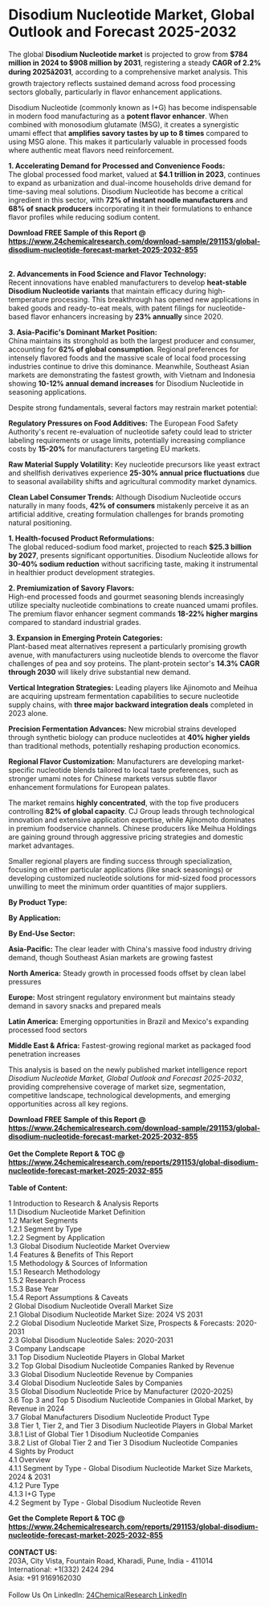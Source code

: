<h1>Disodium Nucleotide Market, Global Outlook and Forecast 2025-2032</h1><p>The global <strong>Disodium Nucleotide market</strong> is projected to grow from <strong>$784 million in 2024 to $908 million by 2031</strong>, registering a steady <strong>CAGR of 2.2% during 2025â2031</strong>, according to a comprehensive market analysis. This growth trajectory reflects sustained demand across food processing sectors globally, particularly in flavor enhancement applications.</p><p>Disodium Nucleotide (commonly known as I+G) has become indispensable in modern food manufacturing as a <strong>potent flavor enhancer</strong>. When combined with monosodium glutamate (MSG), it creates a synergistic umami effect that <strong>amplifies savory tastes by up to 8 times</strong> compared to using MSG alone. This makes it particularly valuable in processed foods where authentic meat flavors need reinforcement.</p><p><strong>1. Accelerating Demand for Processed and Convenience Foods:</strong><br>
The global processed food market, valued at <strong>$4.1 trillion in 2023</strong>, continues to expand as urbanization and dual-income households drive demand for time-saving meal solutions. Disodium Nucleotide has become a critical ingredient in this sector, with <strong>72% of instant noodle manufacturers</strong> and <strong>68% of snack producers</strong> incorporating it in their formulations to enhance flavor profiles while reducing sodium content.</p><div><b>Download FREE Sample of this Report @ 
            <a href="https://www.24chemicalresearch.com/download-sample/291153/global-disodium-nucleotide-forecast-market-2025-2032-855">
            https://www.24chemicalresearch.com/download-sample/291153/global-disodium-nucleotide-forecast-market-2025-2032-855</a></b></div><br><p><strong>2. Advancements in Food Science and Flavor Technology:</strong><br>
Recent innovations have enabled manufacturers to develop <strong>heat-stable Disodium Nucleotide variants</strong> that maintain efficacy during high-temperature processing. This breakthrough has opened new applications in baked goods and ready-to-eat meals, with patent filings for nucleotide-based flavor enhancers increasing by <strong>23% annually</strong> since 2020.</p><p><strong>3. Asia-Pacific's Dominant Market Position:</strong><br>
China maintains its stronghold as both the largest producer and consumer, accounting for <strong>62% of global consumption</strong>. Regional preferences for intensely flavored foods and the massive scale of local food processing industries continue to drive this dominance. Meanwhile, Southeast Asian markets are demonstrating the fastest growth, with Vietnam and Indonesia showing <strong>10-12% annual demand increases</strong> for Disodium Nucleotide in seasoning applications.</p><p>Despite strong fundamentals, several factors may restrain market potential:</p><p><strong>Regulatory Pressures on Food Additives:</strong> The European Food Safety Authority's recent re-evaluation of nucleotide safety could lead to stricter labeling requirements or usage limits, potentially increasing compliance costs by <strong>15-20%</strong> for manufacturers targeting EU markets.</p><p><strong>Raw Material Supply Volatility:</strong> Key nucleotide precursors like yeast extract and shellfish derivatives experience <strong>25-30% annual price fluctuations</strong> due to seasonal availability shifts and agricultural commodity market dynamics.</p><p><strong>Clean Label Consumer Trends:</strong> Although Disodium Nucleotide occurs naturally in many foods, <strong>42% of consumers</strong> mistakenly perceive it as an artificial additive, creating formulation challenges for brands promoting natural positioning.</p><p><strong>1. Health-focused Product Reformulations:</strong><br>
The global reduced-sodium food market, projected to reach <strong>$25.3 billion by 2027</strong>, presents significant opportunities. Disodium Nucleotide allows for <strong>30-40% sodium reduction</strong> without sacrificing taste, making it instrumental in healthier product development strategies.</p><p><strong>2. Premiumization of Savory Flavors:</strong><br>
High-end processed foods and gourmet seasoning blends increasingly utilize specialty nucleotide combinations to create nuanced umami profiles. The premium flavor enhancer segment commands <strong>18-22% higher margins</strong> compared to standard industrial grades.</p><p><strong>3. Expansion in Emerging Protein Categories:</strong><br>
Plant-based meat alternatives represent a particularly promising growth avenue, with manufacturers using nucleotide blends to overcome the flavor challenges of pea and soy proteins. The plant-protein sector's <strong>14.3% CAGR through 2030</strong> will likely drive substantial new demand.</p><p><strong>Vertical Integration Strategies:</strong> Leading players like Ajinomoto and Meihua are acquiring upstream fermentation capabilities to secure nucleotide supply chains, with <strong>three major backward integration deals</strong> completed in 2023 alone.</p><p><strong>Precision Fermentation Advances:</strong> New microbial strains developed through synthetic biology can produce nucleotides at <strong>40% higher yields</strong> than traditional methods, potentially reshaping production economics.</p><p><strong>Regional Flavor Customization:</strong> Manufacturers are developing market-specific nucleotide blends tailored to local taste preferences, such as stronger umami notes for Chinese markets versus subtle flavor enhancement formulations for European palates.</p><p>The market remains <strong>highly concentrated</strong>, with the top five producers controlling <strong>82% of global capacity</strong>. CJ Group leads through technological innovation and extensive application expertise, while Ajinomoto dominates in premium foodservice channels. Chinese producers like Meihua Holdings are gaining ground through aggressive pricing strategies and domestic market advantages.</p><p>Smaller regional players are finding success through specialization, focusing on either particular applications (like snack seasonings) or developing customized nucleotide solutions for mid-sized food processors unwilling to meet the minimum order quantities of major suppliers.</p><p><strong>By Product Type:</strong></p><p><strong>By Application:</strong></p><p><strong>By End-Use Sector:</strong></p><p><strong>Asia-Pacific:</strong> The clear leader with China's massive food industry driving demand, though Southeast Asian markets are growing fastest</p><p><strong>North America:</strong> Steady growth in processed foods offset by clean label pressures</p><p><strong>Europe:</strong> Most stringent regulatory environment but maintains steady demand in savory snacks and prepared meals</p><p><strong>Latin America:</strong> Emerging opportunities in Brazil and Mexico's expanding processed food sectors</p><p><strong>Middle East &amp; Africa:</strong> Fastest-growing regional market as packaged food penetration increases</p><p>This analysis is based on the newly published market intelligence report <em>Disodium Nucleotide Market, Global Outlook and Forecast 2025-2032</em>, providing comprehensive coverage of market size, segmentation, competitive landscape, technological developments, and emerging opportunities across all key regions.</p><div><b>Download FREE Sample of this Report @ 
            <a href="https://www.24chemicalresearch.com/download-sample/291153/global-disodium-nucleotide-forecast-market-2025-2032-855">
            https://www.24chemicalresearch.com/download-sample/291153/global-disodium-nucleotide-forecast-market-2025-2032-855</a></b></div><br><div><b>Get the Complete Report & TOC @ 
            <a href="https://www.24chemicalresearch.com/reports/291153/global-disodium-nucleotide-forecast-market-2025-2032-855">
            https://www.24chemicalresearch.com/reports/291153/global-disodium-nucleotide-forecast-market-2025-2032-855</a></b></div><br>
            <b>Table of Content:</b><p>1 Introduction to Research & Analysis Reports<br />
 1.1 Disodium Nucleotide Market Definition<br />
 1.2 Market Segments<br />
 1.2.1 Segment by Type<br />
 1.2.2 Segment by Application<br />
 1.3 Global Disodium Nucleotide Market Overview<br />
 1.4 Features & Benefits of This Report<br />
 1.5 Methodology & Sources of Information<br />
 1.5.1 Research Methodology<br />
 1.5.2 Research Process<br />
 1.5.3 Base Year<br />
 1.5.4 Report Assumptions & Caveats<br />
2 Global Disodium Nucleotide Overall Market Size<br />
 2.1 Global Disodium Nucleotide Market Size: 2024 VS 2031<br />
 2.2 Global Disodium Nucleotide Market Size, Prospects & Forecasts: 2020-2031<br />
 2.3 Global Disodium Nucleotide Sales: 2020-2031<br />
3 Company Landscape<br />
 3.1 Top Disodium Nucleotide Players in Global Market<br />
 3.2 Top Global Disodium Nucleotide Companies Ranked by Revenue<br />
 3.3 Global Disodium Nucleotide Revenue by Companies<br />
 3.4 Global Disodium Nucleotide Sales by Companies<br />
 3.5 Global Disodium Nucleotide Price by Manufacturer (2020-2025)<br />
 3.6 Top 3 and Top 5 Disodium Nucleotide Companies in Global Market, by Revenue in 2024<br />
 3.7 Global Manufacturers Disodium Nucleotide Product Type<br />
 3.8 Tier 1, Tier 2, and Tier 3 Disodium Nucleotide Players in Global Market<br />
 3.8.1 List of Global Tier 1 Disodium Nucleotide Companies<br />
 3.8.2 List of Global Tier 2 and Tier 3 Disodium Nucleotide Companies<br />
4 Sights by Product<br />
 4.1 Overview<br />
 4.1.1 Segment by Type - Global Disodium Nucleotide Market Size Markets, 2024 & 2031<br />
 4.1.2 Pure Type<br />
 4.1.3 I+G Type<br />
 4.2 Segment by Type - Global Disodium Nucleotide Reven</p><div><b>Get the Complete Report & TOC @ 
            <a href="https://www.24chemicalresearch.com/reports/291153/global-disodium-nucleotide-forecast-market-2025-2032-855">
            https://www.24chemicalresearch.com/reports/291153/global-disodium-nucleotide-forecast-market-2025-2032-855</a></b></div><br><b>CONTACT US:</b><br>
            203A, City Vista, Fountain Road, Kharadi, Pune, India - 411014<br>
            International: +1(332) 2424 294<br>
            Asia: +91 9169162030 <br><br>
            Follow Us On LinkedIn: <a href="https://www.linkedin.com/company/24chemicalresearch/">24ChemicalResearch LinkedIn</a>